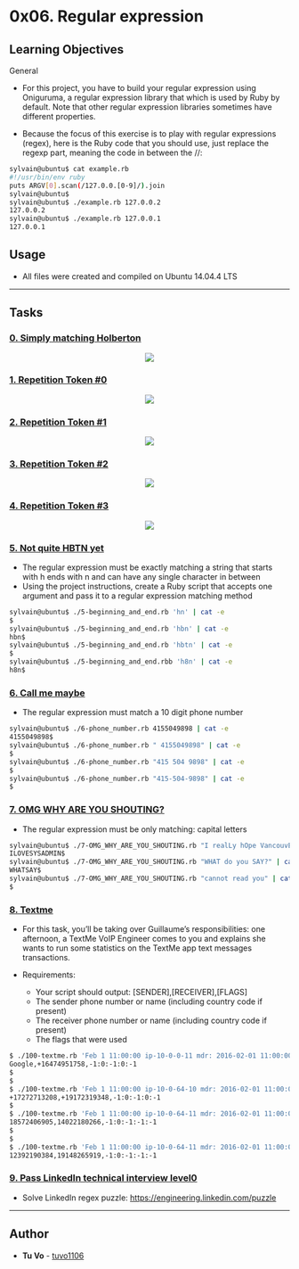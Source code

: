 # 0x06. Regular expression

## Learning Objectives
General
* For this project, you have to build your regular expression using Oniguruma, a regular expression library that which is used by Ruby by default. Note that other regular expression libraries sometimes have different properties.

* Because the focus of this exercise is to play with regular expressions (regex), here is the Ruby code that you should use, just replace the regexp part, meaning the code in between the //:

```sh
sylvain@ubuntu$ cat example.rb
#!/usr/bin/env ruby
puts ARGV[0].scan(/127.0.0.[0-9]/).join
sylvain@ubuntu$
sylvain@ubuntu$ ./example.rb 127.0.0.2
127.0.0.2
sylvain@ubuntu$ ./example.rb 127.0.0.1
127.0.0.1
```

## Usage

* All files were created and compiled on Ubuntu 14.04.4 LTS

---
## Tasks

### [0. Simply matching Holberton](./0-simply_match_holberton.rb)
<p align="center">
  <img src="https://i.imgur.com/nqBDR90.png">
</p>

### [1. Repetition Token #0](./1-repetition_token_0.rb)
<p align="center">
  <img src="https://i.imgur.com/bv1m1F4.png">
</p>

### [2. Repetition Token #1](./2-repetition_token_1.rb)
<p align="center">
  <img src="https://i.imgur.com/k98KSnA.png">
</p>

### [3. Repetition Token #2](./3-repetition_token_2.rb)
<p align="center">
  <img src="https://i.imgur.com/mtbx0XK.png">
</p>

### [4. Repetition Token #3](./4-repetition_token_3.rb)
<p align="center">
  <img src="https://i.imgur.com/4nfuinl.png">
</p>

### [5. Not quite HBTN yet](./5-beginning_and_end.rb)
* The regular expression must be exactly matching a string that starts with h ends with n and can have any single character in between
* Using the project instructions, create a Ruby script that accepts one argument and pass it to a regular expression matching method

```sh
sylvain@ubuntu$ ./5-beginning_and_end.rb 'hn' | cat -e
$
sylvain@ubuntu$ ./5-beginning_and_end.rb 'hbn' | cat -e
hbn$
sylvain@ubuntu$ ./5-beginning_and_end.rb 'hbtn' | cat -e
$
sylvain@ubuntu$ ./5-beginning_and_end.rbb 'h8n' | cat -e
h8n$
```

### [6. Call me maybe](./6-phone_number.rb)
* The regular expression must match a 10 digit phone number
```sh
sylvain@ubuntu$ ./6-phone_number.rb 4155049898 | cat -e
4155049898$
sylvain@ubuntu$ ./6-phone_number.rb " 4155049898" | cat -e
$
sylvain@ubuntu$ ./6-phone_number.rb "415 504 9898" | cat -e
$
sylvain@ubuntu$ ./6-phone_number.rb "415-504-9898" | cat -e
$
```

### [7. OMG WHY ARE YOU SHOUTING?](./7-OMG_WHY_ARE_YOU_SHOUTING.rb)
* The regular expression must be only matching: capital letters
```sh
sylvain@ubuntu$ ./7-OMG_WHY_ARE_YOU_SHOUTING.rb "I realLy hOpe VancouvEr posseSs Yummy Soft vAnilla Dupper Mint Ice Nutella cream" | cat -e
ILOVESYSADMIN$
sylvain@ubuntu$ ./7-OMG_WHY_ARE_YOU_SHOUTING.rb "WHAT do you SAY?" | cat -e
WHATSAY$
sylvain@ubuntu$ ./7-OMG_WHY_ARE_YOU_SHOUTING.rb "cannot read you" | cat -e
$
```

### [8. Textme](./100-textme.rb)
* For this task, you’ll be taking over Guillaume’s responsibilities: one afternoon, a TextMe VoIP Engineer comes to you and explains she wants to run some statistics on the TextMe app text messages transactions.

* Requirements:

  * Your script should output: [SENDER],[RECEIVER],[FLAGS]
  * The sender phone number or name (including country code if present)
  * The receiver phone number or name (including country code if present)
  * The flags that were used

```sh
$ ./100-textme.rb 'Feb 1 11:00:00 ip-10-0-0-11 mdr: 2016-02-01 11:00:00 Receive SMS [SMSC:SYBASE1] [SVC:] [ACT:] [BINF:] [FID:] [from:Google] [to:+16474951758] [flags:-1:0:-1:0:-1] [msg:127:This planet has - or rather had - a problem, which was this: most of the people on it were unhappy for pretty much of the time.] [udh:0:]'
Google,+16474951758,-1:0:-1:0:-1
$
$
$ ./100-textme.rb 'Feb 1 11:00:00 ip-10-0-64-10 mdr: 2016-02-01 11:00:00 Receive SMS [SMSC:SYBASE2] [SVC:] [ACT:] [BINF:] [FID:] [from:+17272713208] [to:+19172319348] [flags:-1:0:-1:0:-1] [msg:136:Orbiting this at a distance of roughly ninety-two million miles is an utterly insignificant little blue green planet whose ape-descended] [udh:0:]'
+17272713208,+19172319348,-1:0:-1:0:-1
$
$ ./100-textme.rb 'Feb 1 11:00:00 ip-10-0-64-11 mdr: 2016-02-01 11:00:00 Sent SMS [SMSC:SYBASE1] [SVC:backendtextme] [ACT:] [BINF:] [FID:] [from:18572406905] [to:14022180266] [flags:-1:0:-1:-1:-1] [msg:136:Far out in the uncharted backwaters of the unfashionable end of the western spiral arm of the Galaxy lies a small unregarded yellow sun.] [udh:0:]'
18572406905,14022180266,-1:0:-1:-1:-1
$
$
$ ./100-textme.rb 'Feb 1 11:00:00 ip-10-0-64-11 mdr: 2016-02-01 11:00:00 Sent SMS [SMSC:SYBASE1] [SVC:backendtextme] [ACT:] [BINF:] [FID:] [from:12392190384] [to:19148265919] [flags:-1:0:-1:-1:-1] [msg:99:life forms are so amazingly primitive that they still think digital watches are a pretty neat idea.] [udh:0:]'
12392190384,19148265919,-1:0:-1:-1:-1
```

### [9. Pass LinkedIn technical interview level0](./101-passed_linkedin_regex_challenge.jpg)
* Solve LinkedIn regex puzzle: https://engineering.linkedin.com/puzzle

---

## Author
* **Tu Vo** - [tuvo1106](github.com/tuvo1106)
